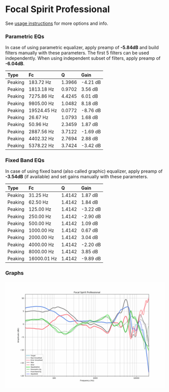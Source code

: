 # Focal Spirit Professional
See [usage instructions](https://github.com/jaakkopasanen/AutoEq#usage) for more options and info.

### Parametric EQs
In case of using parametric equalizer, apply preamp of **-5.84dB** and build filters manually
with these parameters. The first 5 filters can be used independently.
When using independent subset of filters, apply preamp of **-6.04dB**.

| Type    | Fc          |      Q | Gain     |
|:--------|:------------|:-------|:---------|
| Peaking | 183.72 Hz   | 1.3966 | -4.21 dB |
| Peaking | 1813.18 Hz  | 0.9702 | 3.56 dB  |
| Peaking | 7275.86 Hz  | 4.4245 | 6.01 dB  |
| Peaking | 9805.00 Hz  | 1.0482 | 8.18 dB  |
| Peaking | 19524.45 Hz | 0.0772 | -8.76 dB |
| Peaking | 26.67 Hz    | 1.0793 | 1.68 dB  |
| Peaking | 50.96 Hz    | 2.3459 | 1.87 dB  |
| Peaking | 2887.56 Hz  | 3.7122 | -1.69 dB |
| Peaking | 4402.32 Hz  | 2.7694 | 2.88 dB  |
| Peaking | 5378.22 Hz  | 3.7424 | -3.42 dB |

### Fixed Band EQs
In case of using fixed band (also called graphic) equalizer, apply preamp of **-3.54dB**
(if available) and set gains manually with these parameters.

| Type    | Fc          |      Q | Gain     |
|:--------|:------------|:-------|:---------|
| Peaking | 31.25 Hz    | 1.4142 | 1.87 dB  |
| Peaking | 62.50 Hz    | 1.4142 | 1.84 dB  |
| Peaking | 125.00 Hz   | 1.4142 | -3.22 dB |
| Peaking | 250.00 Hz   | 1.4142 | -2.90 dB |
| Peaking | 500.00 Hz   | 1.4142 | 1.09 dB  |
| Peaking | 1000.00 Hz  | 1.4142 | 0.67 dB  |
| Peaking | 2000.00 Hz  | 1.4142 | 3.04 dB  |
| Peaking | 4000.00 Hz  | 1.4142 | -2.20 dB |
| Peaking | 8000.00 Hz  | 1.4142 | 3.85 dB  |
| Peaking | 16000.01 Hz | 1.4142 | -9.89 dB |

### Graphs
![](./Focal%20Spirit%20Professional.png)
